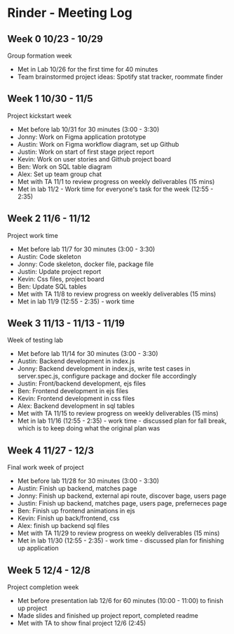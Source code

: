 # Rinder - Meeting Log


## Week 0 10/23 - 10/29
Group formation week

* Met in Lab 10/26 for the first time for 40 minutes 
* Team brainstormed project ideas: Spotify stat tracker, roommate finder


## Week 1 10/30 - 11/5
Project kickstart week

* Met before lab 10/31 for 30 minutes (3:00 - 3:30)
* Jonny: Work on Figma application prototype
* Austin: Work on Figma workflow diagram, set up Github
* Justin: Work on start of first stage prject report
* Kevin: Work on user stories and Github project board
* Ben: Work on SQL table diagram
* Alex: Set up team group chat
* Met with TA 11/1 to review progress on weekly deliverables (15 mins)
* Met in lab 11/2 - Work time for everyone's task for the week (12:55 - 2:35)


## Week 2 11/6 - 11/12
Project work time

* Met before lab 11/7 for 30 minutes (3:00 - 3:30)
* Austin: Code skeleton
* Jonny: Code skeleton, docker file, package file
* Justin: Update project report
* Kevin: Css files, project board
* Ben: Update SQL tables
* Met with TA 11/8 to review progress on weekly deliverables (15 mins)
* Met in lab 11/9 (12:55 - 2:35) - work time


## Week 3 11/13 - 11/13 - 11/19
Week of testing lab

* Met before lab 11/14 for 30 minutes (3:00 - 3:30)
* Austin: Backend development in index.js
* Jonny: Backend development in index.js, write test cases in server.spec.js, configure package and docker file accordingly
* Justin: Front/backend development, ejs files
* Ben: Frontend development in ejs files
* Kevin: Frontend development in css files
* Alex: Backend development in sql tables
* Met with TA 11/15 to review progress on weekly deliverables (15 mins)
* Met in lab 11/16 (12:55 - 2:35) - work time - discussed plan for fall break, which is to keep doing what the original plan was


## Week 4 11/27 - 12/3
Final work week of project

* Met before lab 11/28 for 30 minutes (3:00 - 3:30)
* Austin: Finish up backend, matches page
* Jonny: Finish up backend, external api route, discover bage, users page
* Justin: Finish up backend, matches page, users page, preferneces page
* Ben: Finish up frontend animations in ejs 
* Kevin: Finish up back/frontend, css
* Alex: finish up backend sql files
* Met with TA 11/29 to review progress on weekly deliverables (15 mins)
* Met in lab 11/30 (12:55 - 2:35) - work time - discussed plan for finishing up application


## Week 5 12/4 - 12/8
Project completion week

* Met before presentation lab 12/6 for 60 minutes (10:00 - 11:00) to finish up project
* Made slides and finished up project report, completed readme
* Met with TA to show final project 12/6 (2:45)
